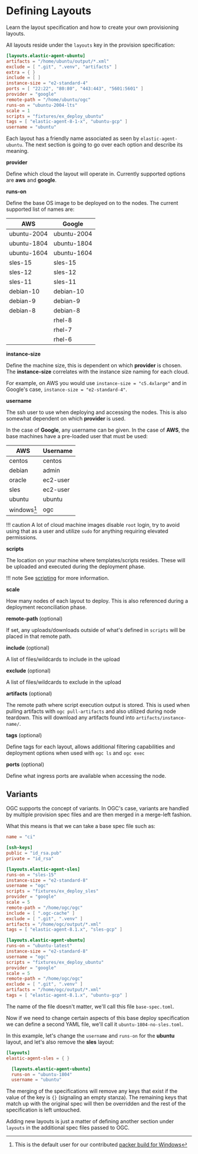 # Defining Layouts

Learn the layout specification and how to create your own provisioning layouts.

All layouts reside under the `layouts` key in the provision specification:

```toml
[layouts.elastic-agent-ubuntu]
artifacts = "/home/ubuntu/output/*.xml"
exclude = [ ".git", ".venv", "artifacts" ]
extra = { }
include = [ ]
instance-size = "e2-standard-4"
ports = [ "22:22", "80:80", "443:443", "5601:5601" ]
provider = "google"
remote-path = "/home/ubuntu/ogc"
runs-on = "ubuntu-2004-lts"
scale = 1
scripts = "fixtures/ex_deploy_ubuntu"
tags = [ "elastic-agent-8-1-x", "ubuntu-gcp" ]
username = "ubuntu"
```

Each layout has a friendly name associated as seen by `elastic-agent-ubuntu`. The next section is going to go over each option and describe its meaning.

**provider**

Define which cloud the layout will operate in. Currently supported options are **aws** and **google**.

**runs-on**

Define the base OS image to be deployed on to the nodes. The current supported list of names are:

| AWS | Google |
| ---- | ----- |
| ubuntu-2004 | ubuntu-2004 |
| ubuntu-1804 | ubuntu-1804 |
| ubuntu-1604 | ubuntu-1604 |
| sles-15 | sles-15 |
| sles-12 | sles-12 |
| sles-11 | sles-11 |
| debian-10 | debian-10 |
| debian-9 | debian-9 |
| debian-8 | debian-8 |
|| rhel-8 |
|| rhel-7 |
|| rhel-6 |


**instance-size**

Define the machine size, this is dependent on which **provider** is chosen. The **instance-size** correlates with the instance size naming for each cloud. 

For example, on AWS you would use `instance-size = "c5.4xlarge"` and in Google's case, `instance-size = "e2-standard-4"`.

**username**

The ssh user to use when deploying and accessing the nodes. This is also somewhat dependent on which **provider** is used.

In the case of **Google**, any username can be given. In the case of **AWS**, the base machines have a pre-loaded user that must be used:

| AWS    | Username |
| ------ | -------  |
| centos | centos   |
| debian | admin    |
| oracle | ec2-user |
| sles   | ec2-user |
| ubuntu | ubuntu   |
| windows[^1] | ogc     |

!!! caution
    A lot of cloud machine images disable `root` login, try to avoid using that as a user and utilize `sudo` for anything requiring elevated permissions.

**scripts**

The location on your machine where templates/scripts resides. These will be uploaded and executed during the deployment phase.

!!! note 
    See [scripting](user-guide/../scripting.md) for more information.

**scale**

How many nodes of each layout to deploy. This is also referenced during a deployment reconciliation phase.

**remote-path** (optional)

If set, any uploads/downloads outside of what's defined in `scripts` will be placed in that remote path.

**include** (optional)

A list of files/wildcards to include in the upload

**exclude** (optional)

A list of files/wildcards to exclude in the upload

**artifacts** (optional)

The remote path where script execution output is stored. This is used when pulling artifacts with `ogc pull-artifacts` and also utilized during node teardown. This will download any artifacts found into `artifacts/instance-name/`.

**tags** (optional)

Define tags for each layout, allows additional filtering capabilities and deployment options when used with `ogc ls` and `ogc exec`

**ports** (optional)

Define what ingress ports are available when accessing the node.

## Variants

OGC supports the concept of variants. In OGC's case, variants are handled by multiple provision spec files and are then merged in a merge-left fashion.

What this means is that we can take a base spec file such as:

```toml
name = "ci"

[ssh-keys]
public = "id_rsa.pub"
private = "id_rsa"

[layouts.elastic-agent-sles]
runs-on = "sles-15"
instance-size = "e2-standard-8"
username = "ogc"
scripts = "fixtures/ex_deploy_sles"
provider = "google"
scale = 5
remote-path = "/home/ogc/ogc"
include = [ ".ogc-cache" ]
exclude = [ ".git", ".venv" ]
artifacts = "/home/ogc/output/*.xml"
tags = [ "elastic-agent-8.1.x", "sles-gcp" ]

[layouts.elastic-agent-ubuntu]
runs-on = "ubuntu-latest"
instance-size = "e2-standard-8"
username = "ogc"
scripts = "fixtures/ex_deploy_ubuntu"
provider = "google"
scale = 5
remote-path = "/home/ogc/ogc"
exclude = [ ".git", ".venv" ]
artifacts = "/home/ogc/output/*.xml"
tags = [ "elastic-agent-8.1.x", "ubuntu-gcp" ]

```

The name of the file doesn't matter, we'll call this file `base-spec.toml`.

Now if we need to change certain aspects of this base deploy specification we can define a second YAML file, we'll call it `ubuntu-1804-no-sles.toml`. 

In this example, let's change the `username` and `runs-on` for the **ubuntu** layout, and let's also remove the **sles** layout:

```toml
[layouts]
elastic-agent-sles = { }

  [layouts.elastic-agent-ubuntu]
  runs-on = "ubuntu-1804"
  username = "ubuntu"
```

The merging of the specifications will remove any keys that exist if the value of the key is `{}` (signaling an empty stanza). The remaining keys that match up with the original spec will then be overridden and the rest of the specification is left untouched.

Adding new layouts is just a matter of defining another section under `layouts` in the additional spec files passed to OGC.

[^1]: This is the default user for our contributed [packer build for Windows](./windows.md)